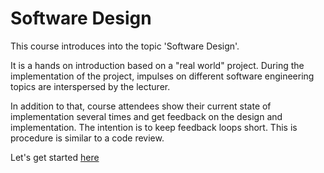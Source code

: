 # Software Design

This course introduces into the topic 'Software Design'.

It is a hands on introduction based on a "real world" project. During the implementation of the project, impulses on different software engineering topics are interspersed by the lecturer.

In addition to that, course attendees show their current state of implementation several times and get feedback on the design and implementation. The intention is to keep feedback loops short. This is procedure is similar to a code review. 

Let's get started [here](./content/project/preparation.md)

